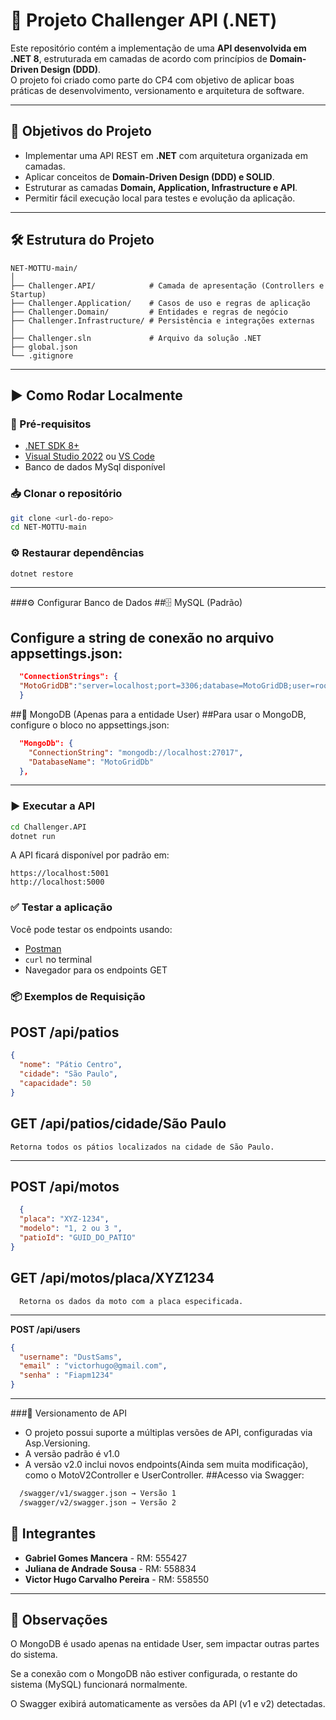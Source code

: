 # 🚀 Projeto Challenger API (.NET)

Este repositório contém a implementação de uma **API desenvolvida em .NET 8**, estruturada em camadas de acordo com princípios de **Domain-Driven Design (DDD)**.  
O projeto foi criado como parte do CP4 com objetivo de aplicar boas práticas de desenvolvimento, versionamento e arquitetura de software.

---

## 🎯 Objetivos do Projeto
- Implementar uma API REST em **.NET** com arquitetura organizada em camadas.
- Aplicar conceitos de **Domain-Driven Design (DDD) e SOLID**.
- Estruturar as camadas **Domain, Application, Infrastructure e API**.
- Permitir fácil execução local para testes e evolução da aplicação.

---

## 🛠️ Estrutura do Projeto

```
NET-MOTTU-main/
│
├── Challenger.API/            # Camada de apresentação (Controllers e Startup)
├── Challenger.Application/    # Casos de uso e regras de aplicação
├── Challenger.Domain/         # Entidades e regras de negócio
├── Challenger.Infrastructure/ # Persistência e integrações externas
│
├── Challenger.sln             # Arquivo da solução .NET
├── global.json
└── .gitignore
```

---

## ▶️ Como Rodar Localmente

### 📌 Pré-requisitos
- [.NET SDK 8+](https://dotnet.microsoft.com/en-us/download)
- [Visual Studio 2022](https://visualstudio.microsoft.com/) ou [VS Code](https://code.visualstudio.com/)
- Banco de dados MySql disponível

### 📥 Clonar o repositório
```bash
git clone <url-do-repo>
cd NET-MOTTU-main
```

### ⚙️ Restaurar dependências
```bash
dotnet restore
```
---
###⚙️ Configurar Banco de Dados
##🗄️ MySQL (Padrão)
## Configure a string de conexão no arquivo appsettings.json:
  ```json
    "ConnectionStrings": {
    "MotoGridDB":"server=localhost;port=3306;database=MotoGridDB;user=root;password=SuaSenhaSegura;"
    }
  ```
##🍃 MongoDB (Apenas para a entidade User)
##Para usar o MongoDB, configure o bloco no appsettings.json:
```json
  "MongoDb": {
    "ConnectionString": "mongodb://localhost:27017",
    "DatabaseName": "MotoGridDb"
  },
```
---
### ▶️ Executar a API
```bash
cd Challenger.API
dotnet run
```

A API ficará disponível por padrão em:
```
https://localhost:5001
http://localhost:5000
```

### ✅ Testar a aplicação
Você pode testar os endpoints usando:
- [Postman](https://www.postman.com/)
- `curl` no terminal
- Navegador para os endpoints GET

### 📦 Exemplos de Requisição

## POST /api/patios
  ```json
  {
    "nome": "Pátio Centro",
    "cidade": "São Paulo",
    "capacidade": 50
  }
  ```
## GET /api/patios/cidade/São Paulo
    Retorna todos os pátios localizados na cidade de São Paulo.

---

## POST /api/motos
```json
  {
  "placa": "XYZ-1234",
  "modelo": "1, 2 ou 3 ",
  "patioId": "GUID_DO_PATIO"
}
```
## GET /api/motos/placa/XYZ1234
      Retorna os dados da moto com a placa especificada.
---

**POST /api/users**

```json
{
  "username": "DustSams",
  "email" : "victorhugo@gmail.com",
  "senha" : "Fiapm1234"
}
```
---
###🧩 Versionamento de API
- O projeto possui suporte a múltiplas versões de API, configuradas via Asp.Versioning.
- A versão padrão é v1.0
- A versão v2.0 inclui novos endpoints(Ainda sem muita modificação), como o MotoV2Controller e UserController.
##Acesso via Swagger:
```bash
  /swagger/v1/swagger.json → Versão 1
  /swagger/v2/swagger.json → Versão 2
```
## 👥 Integrantes

- **Gabriel Gomes Mancera** - RM: 555427  
- **Juliana de Andrade Sousa** - RM: 558834  
- **Victor Hugo Carvalho Pereira** - RM: 558550  

---

## 📌 Observações
O MongoDB é usado apenas na entidade User, sem impactar outras partes do sistema.

Se a conexão com o MongoDB não estiver configurada, o restante do sistema (MySQL) funcionará normalmente.

O Swagger exibirá automaticamente as versões da API (v1 e v2) detectadas. 
  
